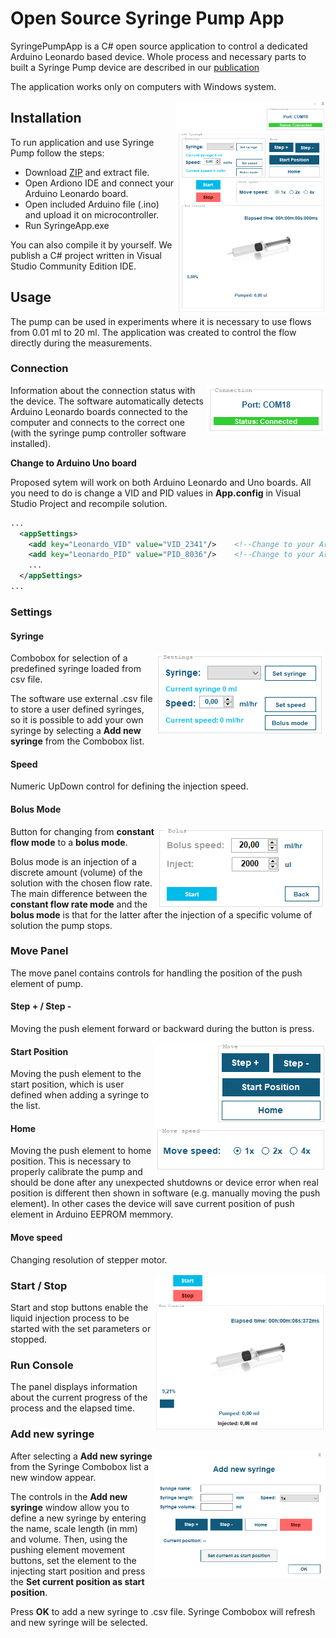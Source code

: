 # Open Source Syringe Pump App

SyringePumpApp is a C# open source application to control a dedicated Arduino Leonardo based device.
Whole process and necessary parts to built a Syringe Pump device are described in our [publication](https://github.com/MKuj/Single-Syringe-Pump/edit/main/README.md)

The application works only on computers with Windows system.

<img align="right" width="240" height="342" src="https://github.com/MKuj/Single-Syringe-Pump/blob/main/Screens/MainInterface.PNG">


## Installation

To run application and use Syringe Pump follow the steps:
- Download [ZIP](https://github.com/MKuj/Single-Syringe-Pump/tree/main/Application) and extract file.
- Open Ardiono IDE and connect your Arduino Leonardo board.
- Open included Arduino file (.ino) and upload it on microcontroller. 
- Run SyringeApp.exe

You can also compile it by yourself. We publish a C# project written in Visual Studio Community Edition IDE.

## Usage

The pump can be used in experiments where it is necessary to use flows from 0.01 ml to 20 ml.
The application was created to control the flow directly during the measurements.

### Connection

<img align="right" width = "191" height = "79" src = "https://github.com/MKuj/Single-Syringe-Pump/blob/main/Screens/connectionStatus.PNG">

Information about the connection status with the device. The software automatically detects Arduino Leonardo boards connected to the computer and connects to the correct one (with the syringe pump controller software installed).

**Change to Arduino Uno board**

Proposed sytem will work on both Arduino Leonardo and Uno boards. All you need to do is change a VID and PID values in **App.config** in Visual Studio Project and recompile solution.

```xml
...
  <appSettings>
    <add key="Leonardo_VID" value="VID_2341"/>    <!--Change to your Arduino UNO VID-->
    <add key="Leonardo_PID" value="PID_8036"/>    <!--Change to your Arduino UNO PID-->
    ...
  </appSettings>
...
```


### Settings

#### Syringe

<img align="right" width = "272" height = "133" src = "https://github.com/MKuj/Single-Syringe-Pump/blob/main/Screens/SettingsPanel.PNG">

Combobox for selection of a predefined syringe loaded from csv file.

The software use external .csv file to store a user defined syringes, so it is possible to add your own syringe by selecting a **Add new syringe** from the Combobox list.

#### Speed

Numeric UpDown control for defining the injection speed.

#### Bolus Mode

<img align="right" width = "269" height = "133" src = "https://github.com/MKuj/Single-Syringe-Pump/blob/main/Screens/bolusMode.PNG">

Button for changing from **constant flow mode** to a **bolus mode**.

Bolus mode is an injection of a discrete amount (volume) of the solution with the chosen flow rate. The main difference between the **constant flow rate mode** and the **bolus mode** is that for the latter after the injection of a specific volume of solution the pump stops. 

### Move Panel
The move panel contains controls for handling the position of the push element of pump.

#### Step + / Step -
Moving the push element forward or backward during the button is press.

<img align="right" width="273" height="205" src="https://github.com/MKuj/Single-Syringe-Pump/blob/main/Screens/MovePanel3.png">

#### Start Position
Moving the push element to the start position, which is user defined when adding a syringe to the list.

#### Home
Moving the push element to home position. This is necessary to properly calibrate the pump and should be done after any unexpected shutdowns or device error when real position is different then shown in software (e.g. manually moving the push element). In other cases the device will save current position of push element in Arduino EEPROM memmory.

#### Move speed
Changing resolution of stepper motor.

<img align="right" width="273" height="251" src="https://github.com/MKuj/Single-Syringe-Pump/blob/main/Screens/RunConsole2.PNG">

### Start / Stop

Start and stop buttons enable the liquid injection process to be started with the set parameters or stopped.


### Run Console

The panel displays information about the current progress of the process and the elapsed time.

### Add new syringe

<img align="right" width="273" height="203" src="https://github.com/MKuj/Single-Syringe-Pump/blob/main/Screens/Add new syringe interface2.PNG">

After selecting a **Add new syringe** from the Syringe Combobox list a new window appear. 

The controls in the **Add new syringe** window allow you to define a new syringe by entering the name, scale length (in mm) and volume. Then, using the pushing element movement buttons, set the element to the injecting start position and  press the **Set current position as start position**. 

Press **OK** to add a new syringe to .csv file. Syringe Combobox will refresh and new syringe will be selected.
